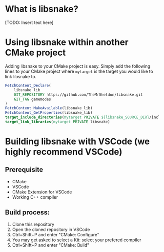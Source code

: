 # What is libsnake?
[TODO: Insert text here]

# Using libsnake within another CMake project
Adding libsnake to your CMake project is easy. Simply add the following lines to your CMake project where `mytarget` is the target you would like to link libsnake to.
```cmake
FetchContent_Declare(
	libsnake_lib
	GIT_REPOSITORY https://github.com/TheMrSheldon/libsnake.git
	GIT_TAG gamemodes
)
FetchContent_MakeAvailable(libsnake_lib)
FetchContent_GetProperties(libsnake_lib)
target_include_directories(mytarget PRIVATE ${libsnake_SOURCE_DIR}/include/)
target_link_libraries(mytarget PRIVATE libsnake)
```

# Building libsnake with VSCode (we highly recommend VSCode)
## Prerequisite
 * CMake
 * VSCode
 * CMake Extension for VSCode
 * Working C++ compiler

## Build process:
 1. Clone this repository
 1. Open the cloned repository in VSCode
 1. Ctrl+Shift+P and enter "CMake: Configure"
 1. You may get asked to select a Kit: select your prefered compiler
 1. Ctrl+Shift+P and enter "CMake: Build"